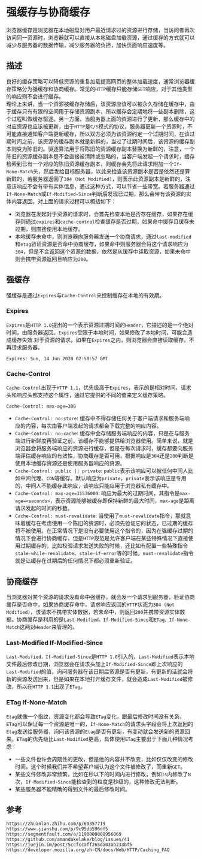 # 强缓存与协商缓存
浏览器缓存是浏览器在本地磁盘对用户最近请求过的资源进行存储，当访问者再次访问同一资源时，浏览器就可以直接从本地磁盘加载资源，通过缓存的方式就可以减少与服务器的数据传输，减少服务器的负担，加快页面响应速度等。


## 描述
良好的缓存策略可以降低资源的重复加载提高网页的整体加载速度，通常浏览器缓存策略分为强缓存和协商缓存。常见的`HTTP`缓存只能存储`GET`响应，对于其他类型的响应则不会进行缓存。  
理论上来讲，当一个资源被缓存存储后，该资源应该可以被永久存储在缓存中，由于缓存只有有限的空间用于存储资源副本，所以缓存会定期地将一些副本删除，这个过程叫做缓存驱逐。另一方面，当服务器上面的资源进行了更新，那么缓存中的对应资源也应该被更新，由于`HTTP`是`C/S`模式的协议，服务器更新一个资源时，不可能直接通知客户端更新缓存，所以双方必须为该资源约定一个过期时间，在该过期时间之前，该资源的缓存副本就是新鲜的，当过了过期时间后，该资源的缓存副本则变为陈旧的。驱逐算法用于将陈旧的资源缓存副本替换为新鲜的，注意，一个陈旧的资源缓存副本是不会直接被清除或忽略的，当客户端发起一个请求时，缓存检索到已有一个对应的陈旧资源缓存副本，则缓存会先将此请求附加一个`If-None-Match`头，然后发给目标服务器，以此来检查该资源副本是否是依然还是算新鲜的，若服务器返回了`304 (Not Modified)`，则表示此资源副本是新鲜的，注意该响应不会有带有实体信息，通过这种方式，可以节省一些带宽。若服务器通过`If-None-Match`或`If-Modified-Since`判断后发现已过期，那么会带有该资源的实体内容返回。对上面的请求过程可以概括如下：

* 浏览器在发起对于资源的请求时，会首先检查本地是否存在缓存，如果存在缓存则通过`expires`和`cache-control`检查缓存是否过期，如果命中缓存且缓存未过期，则直接使用本地缓存。
* 本地缓存未命中，则浏览器向服务器发送一个协商请求，通过`last-modified`和`etag`验证资源是否命中协商缓存，如果命中则服务器会将这个请求响应为`304`，但是不会返回这个资源的数据，依然是从缓存中读取资源，如果未命中则会携带资源返回且响应为`200`。

## 强缓存
强缓存是通过`Expires`与`Cache-Control`来控制缓存在本地的有效期。

### Expires
`Expires`是`HTTP 1.0`提出的一个表示资源过期时间的`Header`，它描述的是一个绝对时间，由服务器返回。`Expires`受限于本地时间，如果修改了本地时间，可能会造成缓存失效.对于资源的请求，如果在`Expires`之内，则浏览器会直接读取缓存，不再请求服务器。

```
Expires: Sun, 14 Jun 2020 02:50:57 GMT
```

### Cache-Control
`Cache-Control`出现于`HTTP 1.1`，优先级高于`Expires`，表示的是相对时间，请求头和响应头都支持这个属性，通过它提供的不同的值来定义缓存策略。

```
Cache-Control: max-age=300
```

* `Cache-Control: no-store`: 缓存中不得存储任何关于客户端请求和服务端响应的内容，每次由客户端发起的请求都会下载完整的响应内容。
* `Cache-Control: no-cache`: 缓存中会存储服务端响应的内容，只是在与服务端进行新鲜度再验证之前，该缓存不能够提供给浏览器使用。简单来说，就是浏览器会将服务端响应的资源进行缓存，但是在每次请求时，缓存都要向服务端评估缓存响应的有效性，协商缓存是否可用，根据响应是`304`还是`200`判断是使用本地缓存资源还是使用服务器响应的资源。
* `Cache-Control: public || private`: `public`表示该响应可以被任何中间人比如中间代理、`CDN`等缓存。默认响应为`private`，`private`表示该响应是专用的，中间人不能缓存此响应，该响应只能应用于浏览器私有缓存中。
* `Cache-Control: max-age=31536000`: 响应为最大的过期时间，其指令是`max-age=<seconds>`，表示资源能够被缓存即保持新鲜的最大时间，`max-age`是距离请求发起的时间的秒数。
* `Cache-Control: must-revalidate`: 当使用了`must-revalidate`指令，那就意味着缓存在考虑使用一个陈旧的资源时，必须先验证它的状态，已过期的缓存将不被使用。在正常情况下是没有必要使用这个指令的，因为在强缓存过期的情况下会进行协商缓存，但是`HTTP`规范是允许客户端在某些特殊情况下直接使用过期缓存的，比如校验请求发送失败的时候，还比如有配置一些特殊指令`stale-while-revalidate`、`stale-if-error`等的时候，`must-revalidate`指令就是让缓存在过期后的任何情况下都必须重新验证。


## 协商缓存
当浏览器对某个资源的请求没有命中强缓存，就会发一个请求到服务器，验证协商缓存是否命中，如果协商缓存命中，请求响应返回的`HTTP`状态为`304 (Not Modified)`，该请求不携带实体数据，若未命中，则返回`200`并携带资源实体数据。协商缓存是利用的是`Last-Modified，If-Modified-Since`和`ETag、If-None-Match`这两对`Header`来管理的。

### Last-Modified If-Modified-Since
`Last-Modified，If-Modified-Since`是`HTTP 1.0`引入的，`Last-Modified`表示本地文件最后修改日期，浏览器会在请求头加上`If-Modified-Since`即上次响应的`Last-Modified`的值，询问服务器在该日期后资源是否有更新，有更新的话就会将新的资源发送回来，但是如果在本地打开缓存文件，就会造成`Last-Modified`被修改，所以在`HTTP 1.1`出现了`ETag`。

### ETag If-None-Match
`Etag`就像一个指纹，资源变化都会导致`ETag`变化，跟最后修改时间没有关系，`ETag`可以保证每一个资源是唯一的，`If-None-Match`的请求头字段会将上次返回的`Etag`发送给服务器，询问该资源的`Etag`是否有更新，有变动就会发送新的资源回来。`ETag`的优先级比`Last-Modified`更高，具体使用`ETag`主要出于下面几种情况考虑：
* 一些文件也许会周期性的更改，但是他的内容并不改变，比如仅仅改变的修改时间，这个时候我们并不希望客户端认为这个文件被修改了，而重新`GET`。
* 某些文件修改非常频繁，比如在秒以下的时间内进行修改，例如`1s`内修改了`N`次，`If-Modified-Since`能检查到的粒度是秒级的，这种修改无法判断。
* 某些服务器不能精确的得到文件的最后修改时间。



## 参考

```
https://zhuanlan.zhihu.com/p/60357719
https://www.jianshu.com/p/9c95db596df5
https://segmentfault.com/a/1190000008956069
https://github.com/amandakelake/blog/issues/41
https://juejin.im/post/5ccfccaff265da03ab233bf5
https://developer.mozilla.org/zh-CN/docs/Web/HTTP/Caching_FAQ
```
